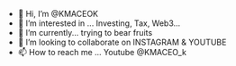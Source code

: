 - 👋 Hi, I’m @KMACEOK
- 👀 I’m interested in ... Investing, Tax, Web3...
- 🌱 I’m currently... trying to bear fruits
- 💞️ I’m looking to collaborate on INSTAGRAM & YOUTUBE
- 📫 How to reach me ... Youtube @KMACEO_k

<!---
KMACEOK/KMACEOK is a ✨ special ✨ repository because its `README.md` (this file) appears on your GitHub profile.
You can click the Preview link to take a look at your changes.
--->
